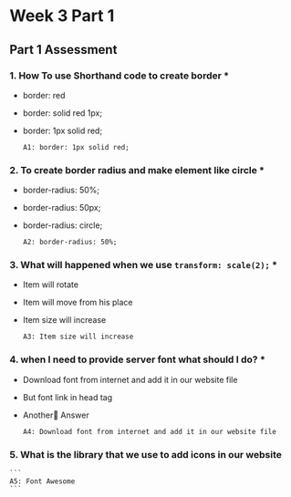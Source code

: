 # Week 3 Part 1


## Part 1 Assessment

### 1. How To use Shorthand code to create border *

  - border: red
  - border: solid red 1px;
  - border: 1px solid red;

    ```
    A1: border: 1px solid red;
    ```

### 2. To create border radius and make element like circle  *

  - border-radius: 50%;
  - border-radius: 50px;
  - border-radius: circle;

    ```
    A2: border-radius: 50%;
    ```
    
### 3. What will happened when we use `transform: scale(2);` *
  
  - Item will rotate
  - Item will move from his place
  - Item size will increase

    ```
    A3: Item size will increase
    ```

### 4. when I need to provide server font what should I do? *

  - Download font from internet and add it in our website file
  - But font link in head tag
  - Another ِAnswer

    ```
    A4: Download font from internet and add it in our website file
    ```
    
### 5. What is the library that we use to add icons in our website

    ```
    A5: Font Awesome
    ```
